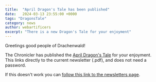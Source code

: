 ```yaml
---
title:  "April Dragon's Tale has been published"
date:   2024-03-13 23:55:00 +0000
tags: "DragonsTale"
category: news
author: webartificers
excerpt: "There is a new Dragon's Tale for your enjoyment"
---
```


Greetings good people of Drachenwald!

The Chronicler has published the [April Dragon's Tale](https://sca.app.neoncrm.com/np/viewDocument?orgId=sca&id=40288a8c8e2b5220018e2b5c2a050002) for your enjoyment. This links directly to the current newsletter (.pdf), and does not need a password. 

If this doesn't work you can [follow this link to the newsletters page](https://sca.app.neoncrm.com/np/clients/sca/neonPage.jsp?pageId=7).

